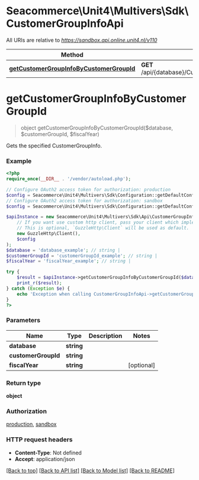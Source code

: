 # Seacommerce\Unit4\Multivers\Sdk\CustomerGroupInfoApi

All URIs are relative to *https://sandbox.api.online.unit4.nl/v110*

Method | HTTP request | Description
------------- | ------------- | -------------
[**getCustomerGroupInfoByCustomerGroupId**](CustomerGroupInfoApi.md#getCustomerGroupInfoByCustomerGroupId) | **GET** /api/{database}/CustomerGroupInfo/{customerGroupId} | Gets the specified CustomerGroupInfo.


# **getCustomerGroupInfoByCustomerGroupId**
> object getCustomerGroupInfoByCustomerGroupId($database, $customerGroupId, $fiscalYear)

Gets the specified CustomerGroupInfo.

### Example
```php
<?php
require_once(__DIR__ . '/vendor/autoload.php');

// Configure OAuth2 access token for authorization: production
$config = Seacommerce\Unit4\Multivers\Sdk\Configuration::getDefaultConfiguration()->setAccessToken('YOUR_ACCESS_TOKEN');
// Configure OAuth2 access token for authorization: sandbox
$config = Seacommerce\Unit4\Multivers\Sdk\Configuration::getDefaultConfiguration()->setAccessToken('YOUR_ACCESS_TOKEN');

$apiInstance = new Seacommerce\Unit4\Multivers\Sdk\Api\CustomerGroupInfoApi(
    // If you want use custom http client, pass your client which implements `GuzzleHttp\ClientInterface`.
    // This is optional, `GuzzleHttp\Client` will be used as default.
    new GuzzleHttp\Client(),
    $config
);
$database = 'database_example'; // string | 
$customerGroupId = 'customerGroupId_example'; // string | 
$fiscalYear = 'fiscalYear_example'; // string | 

try {
    $result = $apiInstance->getCustomerGroupInfoByCustomerGroupId($database, $customerGroupId, $fiscalYear);
    print_r($result);
} catch (Exception $e) {
    echo 'Exception when calling CustomerGroupInfoApi->getCustomerGroupInfoByCustomerGroupId: ', $e->getMessage(), PHP_EOL;
}
?>
```

### Parameters

Name | Type | Description  | Notes
------------- | ------------- | ------------- | -------------
 **database** | **string**|  |
 **customerGroupId** | **string**|  |
 **fiscalYear** | **string**|  | [optional]

### Return type

**object**

### Authorization

[production](../../README.md#production), [sandbox](../../README.md#sandbox)

### HTTP request headers

 - **Content-Type**: Not defined
 - **Accept**: application/json

[[Back to top]](#) [[Back to API list]](../../README.md#documentation-for-api-endpoints) [[Back to Model list]](../../README.md#documentation-for-models) [[Back to README]](../../README.md)

